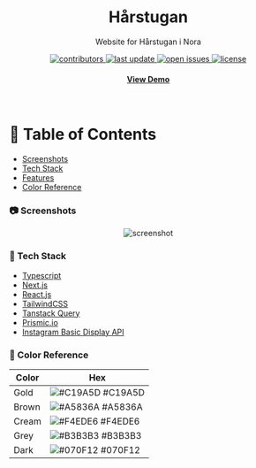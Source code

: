 <div align="center">
  <h1>Hårstugan</h1>
  
  <p>
Website for Hårstugan i Nora
  </p>
  
  
<!-- Badges -->
<p>
  <a href="https://github.com/alice-ang/harstugan_2023/graphs/contributors">
    <img src="https://img.shields.io/github/contributors/Louis3797/awesome-readme-template" alt="contributors" />
  </a>
  <a href="">
    <img src="https://img.shields.io/github/last-commit/alice-ang/harstugan_2023" alt="last update" />
  </a>

  <a href="https://github.com/alice-ang/harstugan_2023/issues/">
    <img src="https://img.shields.io/github/issues/alice-ang/harstugan_2023" alt="open issues" />
  </a>
  <a href="https://github.com/alice-ang/harstugan_2023/blob/master/LICENSE">
    <img src="https://img.shields.io/github/license/alice-ang/harstugan_2023" alt="license" />
  </a>
</p>
   
<h4>
    <a href="https://harstugan-2023.vercel.app/">View Demo</a>

</div>

<br />

<!-- Table of Contents -->

# :notebook_with_decorative_cover: Table of Contents

- [Screenshots](#camera-screenshots)
- [Tech Stack](#space_invader-tech-stack)
- [Features](#dart-features)
- [Color Reference](#art-color-reference)

<!-- Screenshots -->

### :camera: Screenshots

<div align="center"> 
  <img src="https://alice-ang.vercel.app/_next/image?url=https%3A%2F%2Fcdn.sanity.io%2Fimages%2Fj2bxdvs7%2Fproduction%2Ff11ea2601fb9040be1f4d3ca14be0a01805a291b-1542x1080.png&w=3840&q=75" alt="screenshot" />
</div>

<!-- TechStack -->

### :space_invader: Tech Stack

  <ul>
    <li><a href="https://www.typescriptlang.org/">Typescript</a></li>
    <li><a href="https://nextjs.org/">Next.js</a></li>
    <li><a href="https://reactjs.org/">React.js</a></li>
    <li><a href="https://tailwindcss.com/">TailwindCSS</a></li>
    <li><a href="https://tanstack.com/query/v4/docs/react/quick-start">Tanstack Query</a></li>
    <li><a href="https://prismic.io/">Prismic.io</a></li>
    <li><a href="    https://developers.facebook.com/docs/instagram-basic-display-api/">Instagram Basic Display API</a></li>

  </ul>

<!-- Features -->

### :art: Color Reference

| Color | Hex                                                              |
| ----- | ---------------------------------------------------------------- |
| Gold  | ![#C19A5D](https://via.placeholder.com/10/C19A5D?text=+) #C19A5D |
| Brown | ![#A5836A](https://via.placeholder.com/10/A5836A?text=+) #A5836A |
| Cream | ![#F4EDE6](https://via.placeholder.com/10/F4EDE6?text=+) #F4EDE6 |
| Grey  | ![#B3B3B3](https://via.placeholder.com/10/B3B3B3?text=+) #B3B3B3 |
| Dark  | ![#070F12](https://via.placeholder.com/10/070F12?text=+) #070F12 |
